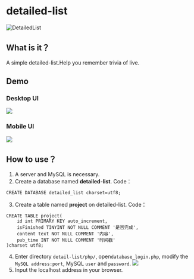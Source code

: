 # detailed-list
![DetailedList](https://img.shields.io/badge/DetailedList-1.0.0-orange)
## What is it？
A simple detailed-list.Help you remember trivia of live.
## Demo
### Desktop UI
![](https://s1.ax1x.com/2020/07/01/NTh6ns.png)
### Mobile UI
![](https://s1.ax1x.com/2020/07/01/NThcBn.jpg)
## How to use？
1. A server and MySQL is necessary.
2. Create a database named **detailed-list**.
Code：
```MySQL
CREATE DATABASE detailed_list charset=utf8;
```
3. Create a table named **project** on detailed-list.
Code：
```MySQL
CREATE TABLE project(
    id int PRIMARY KEY auto_increment,
    isFinished TINYINT NOT NULL COMMENT '是否完成',
    content text NOT NULL COMMENT '内容',
    pub_time INT NOT NULL COMMENT '时间戳'
)charset utf8;
```
4. Enter directory ```detail-list/php/```, open```database_login.php```, modify the ```MySQL address:port```, MySQL ```user``` and ```password```.
![](https://s1.ax1x.com/2020/07/01/NTTBOe.jpg)
5. Input the localhost address in your browser.